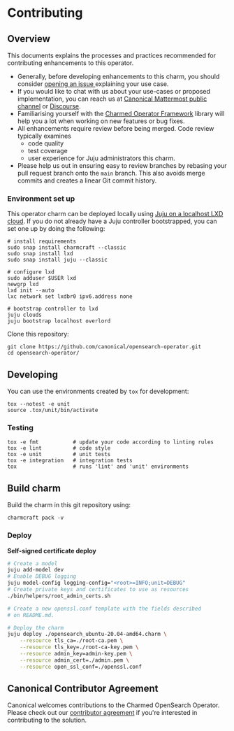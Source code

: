 # Contributing

## Overview

This documents explains the processes and practices recommended for contributing enhancements to
this operator.

- Generally, before developing enhancements to this charm, you should consider [opening an issue
  ](https://github.com/canonical/opensearch-operator/issues) explaining your use case.
- If you would like to chat with us about your use-cases or proposed implementation, you can reach
  us at [Canonical Mattermost public channel](https://chat.charmhub.io/charmhub/channels/charm-dev)
  or [Discourse](https://discourse.charmhub.io/).
- Familiarising yourself with the [Charmed Operator Framework](https://juju.is/docs/sdk) library
  will help you a lot when working on new features or bug fixes.
- All enhancements require review before being merged. Code review typically examines
  - code quality
  - test coverage
  - user experience for Juju administrators this charm.
- Please help us out in ensuring easy to review branches by rebasing your pull request branch onto
  the `main` branch. This also avoids merge commits and creates a linear Git commit history.

### Environment set up

This operator charm can be deployed locally using [Juju on a localhost LXD cloud](https://juju.is/docs/olm/lxd). If you do not already have a Juju controller bootstrapped, you can set one up by doing the following:

```shell
# install requirements
sudo snap install charmcraft --classic
sudo snap install lxd
sudo snap install juju --classic

# configure lxd
sudo adduser $USER lxd
newgrp lxd
lxd init --auto
lxc network set lxdbr0 ipv6.address none

# bootstrap controller to lxd
juju clouds
juju bootstrap localhost overlord
```

Clone this repository:
```shell
git clone https://github.com/canonical/opensearch-operator.git
cd opensearch-operator/
```
## Developing

You can use the environments created by `tox` for development:

```shell
tox --notest -e unit
source .tox/unit/bin/activate
```

### Testing

```shell
tox -e fmt           # update your code according to linting rules
tox -e lint          # code style
tox -e unit          # unit tests
tox -e integration   # integration tests
tox                  # runs 'lint' and 'unit' environments
```

## Build charm

Build the charm in this git repository using:

```shell
charmcraft pack -v
```

### Deploy

**Self-signed certificate deploy**

```bash
# Create a model
juju add-model dev
# Enable DEBUG logging
juju model-config logging-config="<root>=INFO;unit=DEBUG"
# Create private keys and certificates to use as resources
./bin/helpers/root_admin_certs.sh

# Create a new openssl.conf template with the fields described
# on README.md.

# Deploy the charm
juju deploy ./opensearch_ubuntu-20.04-amd64.charm \
    --resource tls_ca=./root-ca.pem \
    --resource tls_key=./root-ca-key.pem \
    --resource admin_key=admin-key.pem \
    --resource admin_cert=./admin.pem \
    --resource open_ssl_conf=./openssl.conf

```

## Canonical Contributor Agreement

Canonical welcomes contributions to the Charmed OpenSearch Operator. Please check out our [contributor agreement](https://ubuntu.com/legal/contributors) if you're interested in contributing to the solution.
